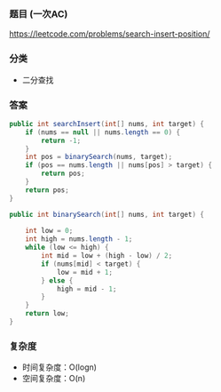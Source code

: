 ### 题目 (一次AC)
https://leetcode.com/problems/search-insert-position/

### 分类
* 二分查找

### 答案
```java
public int searchInsert(int[] nums, int target) {
    if (nums == null || nums.length == 0) {
        return -1;
    }
    int pos = binarySearch(nums, target);
    if (pos == nums.length || nums[pos] > target) {
        return pos;
    }
    return pos;
}

public int binarySearch(int[] nums, int target) {
    
    int low = 0;
    int high = nums.length - 1;
    while (low <= high) {
        int mid = low + (high - low) / 2;
        if (nums[mid] < target) {
            low = mid + 1;
        } else {
            high = mid - 1;
        }
    }
    return low;
}
```

### 复杂度
* 时间复杂度：O(logn)
* 空间复杂度：O(n)
